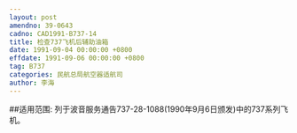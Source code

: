 ```yaml
---
layout: post
amendno: 39-0643
cadno: CAD1991-B737-14
title: 检查737飞机后辅助油箱
date: 1991-09-04 00:00:00 +0800
effdate: 1991-09-06 00:00:00 +0800
tag: B737
categories: 民航总局航空器适航司
author: 李海
---
```


##适用范围:
列于波音服务通告737-28-1088(1990年9月6日颁发)中的737系列飞机。


